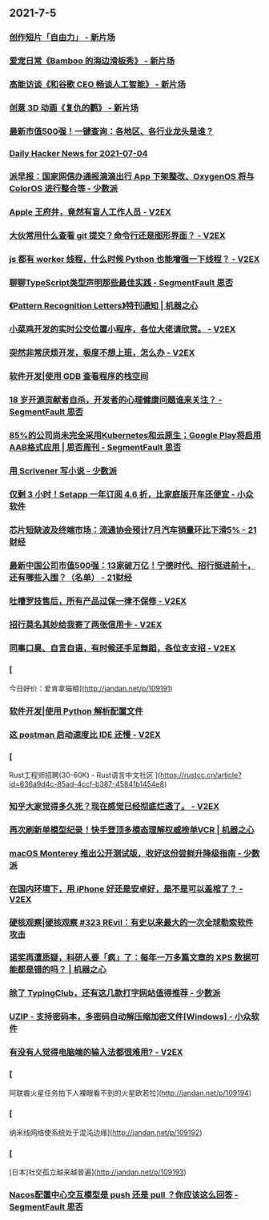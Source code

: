 
## 2021-7-5

### [创作短片「自由力」 - 新片场](https://www.vmovier.com/62410)

### [爱宠日常《Bamboo 的海边滑板秀》 - 新片场](https://www.vmovier.com/62433)

### [高能访谈《和谷歌 CEO 畅谈人工智能》 - 新片场](https://www.vmovier.com/62434)

### [创意 3D 动画《复仇的鹳》 - 新片场](https://www.vmovier.com/62390)

### [最新市值500强！一键查询：各地区、各行业龙头是谁？](https://app.21jingji.com/html/20210701qiang_500/index.html)

### [Daily Hacker News for 2021-07-04](https://www.daemonology.net/hn-daily/2021-07-04.html)

### [派早报：国家网信办通报滴滴出行 App 下架整改、OxygenOS 将与 ColorOS 进行整合等 - 少数派](https://sspai.com/post/67556)

### [Apple 王府井，竟然有盲人工作人员 - V2EX](https://www.v2ex.com/t/787503)

### [大伙常用什么查看 git 提交？命令行还是图形界面？ - V2EX](https://www.v2ex.com/t/787434)

### [js 都有 worker 线程，什么时候 Python 也能增强一下线程？ - V2EX](https://www.v2ex.com/t/787433)

### [聊聊TypeScript类型声明那些最佳实践 - SegmentFault 思否](https://segmentfault.com/a/1190000040288228)

### [《Pattern Recognition Letters》特刊通知 | 机器之心](https://www.jiqizhixin.com/articles/2021-07-05)

### [小菜鸡开发的实时公交位置小程序，各位大佬请欣赏。 - V2EX](https://www.v2ex.com/t/787522)

### [突然非常厌烦开发，极度不想上班，怎么办 - V2EX](https://www.v2ex.com/t/787520)

### [软件开发|使用 GDB 查看程序的栈空间](https://linux.cn/article-13550-1.html?utm_source=rss&utm_medium=rss)

### [18 岁开源贡献者自杀，开发者的心理健康问题谁来关注？ - SegmentFault 思否](https://segmentfault.com/a/1190000040290416)

### [85%的公司尚未完全采用Kubernetes和云原生；Google Play将启用AAB格式应用 | 思否周刊 - SegmentFault 思否](https://segmentfault.com/a/1190000040285821)

### [用 Scrivener 写小说 - 少数派](https://sspai.com/post/67363)

### [仅剩 3 小时！Setapp 一年订阅 4.6 折，比家庭版开车还便宜 - 小众软件](https://www.appinn.com/setapp-stacksocial-summer20/)

### [芯片短缺波及终端市场：流通协会预计7月汽车销量环比下滑5% - 21财经](https://m.21jingji.com/article/20210705/herald/91d0671a9c51ab58f622d5f30355ffff.html)

### [最新中国公司市值500强：13家破万亿！宁德时代、招行挺进前十，还有哪些入围？（名单） - 21财经](https://m.21jingji.com/article/20210705/herald/f8da47afeec1b70f62a4776340205567.html)

### [吐槽罗技售后，所有产品过保一律不保修 - V2EX](https://www.v2ex.com/t/787561)

### [招行莫名其妙给我寄了两张信用卡 - V2EX](https://www.v2ex.com/t/787551)

### [同事口臭、自言自语，有时候还手足舞蹈，各位支支招 - V2EX](https://www.v2ex.com/t/787532)

### [
今日好价：爱肯拿猫粮](http://jandan.net/p/109191)

### [软件开发|使用 Python 解析配置文件](https://linux.cn/article-13551-1.html?utm_source=rss&utm_medium=rss)

### [这 postman 启动速度比 IDE 还慢 - V2EX](https://www.v2ex.com/t/787560)

### [
Rust工程师招聘(30-60K) - Rust语言中文社区
](https://rustcc.cn/article?id=636a9d4c-85ad-4ccf-b387-45841b1454e8)

### [知乎大家觉得多久死？现在感觉已经彻底烂透了。 - V2EX](https://www.v2ex.com/t/787570)

### [再次刷新单模型纪录！快手登顶多模态理解权威榜单VCR | 机器之心](https://www.jiqizhixin.com/articles/2021-07-05-2)

### [macOS Monterey 推出公开测试版，收好这份尝鲜升降级指南 - 少数派](https://sspai.com/post/67519)

### [在国内环境下，用 iPhone 好还是安卓好，是不是可以盖棺了？ - V2EX](https://www.v2ex.com/t/787565)

### [硬核观察|硬核观察 #323 REvil：有史以来最大的一次全球勒索软件攻击](https://linux.cn/article-13552-1.html?utm_source=rss&utm_medium=rss)

### [诺奖再遭质疑，科研人要「疯」了：每年一万多篇文章的 XPS 数据可能都是错的吗？ | 机器之心](https://www.jiqizhixin.com/articles/2021-07-05-4)

### [除了 TypingClub，还有这几款打字网站值得推荐 - 少数派](https://sspai.com/post/67535)

### [UZIP - 支持密码本，多密码自动解压缩加密文件[Windows] - 小众软件](https://www.appinn.com/uzip-7zip-for-windows/)

### [有没有人觉得电脑端的输入法都很难用? - V2EX](https://www.v2ex.com/t/787592)

### [
阿联酋火星任务拍下人裸眼看不到的火星欧若拉](http://jandan.net/p/109194)

### [
纳米线网络使系统处于混沌边缘](http://jandan.net/p/109192)

### [
[日本]社交孤立越来越普遍](http://jandan.net/p/109193)

### [Nacos配置中心交互模型是 push 还是 pull ？你应该这么回答 - SegmentFault 思否](https://segmentfault.com/a/1190000040290887)